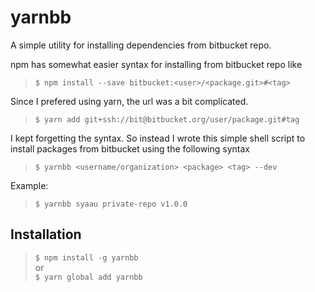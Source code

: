 # yarnbb
A simple utility for installing dependencies from bitbucket repo.

npm has somewhat easier syntax for installing from bitbucket repo like  
> `$ npm install --save bitbucket:<user>/<package.git>#<tag>`

Since I prefered using yarn, the url was a bit complicated.  
> `$ yarn add git+ssh://bit@bitbucket.org/user/package.git#tag`  

I kept forgetting the syntax. So instead I wrote this simple shell script
to install packages from bitbucket using the following syntax  
> `$ yarnbb <username/organization> <package> <tag> --dev`

Example:
> `$ yarnbb syaau private-repo v1.0.0`

## Installation
> `$ npm install -g yarnbb`  
or  
> `$ yarn global add yarnbb`

